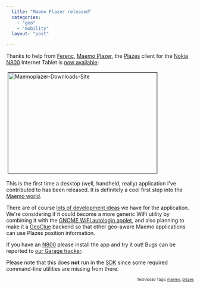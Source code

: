 ```yaml
---
  title: "Maemo Plazer released"
  categories: 
    - "geo"
    - "mobility"
  layout: "post"

---
```

Thanks to help from <a href="http://beta.plazes.com/user/ferenc/">Ferenc</a>, <a href="http://downloads.maemo.org/product/maemoplazer">Maemo Plazer</a>, the <a href="http://beta.plazes.com/help/screencasts.php">Plazes</a> client for the <a href="http://www.linuxdevices.com/articles/AT8033409446.html">Nokia N800</a> Internet Tablet is <a href="http://downloads.maemo.org/product/maemoplazer">now available</a>:

<img src="https://d2vqpl3tx84ay5.cloudfront.net/maemoplazer-downloads-site.jpg" height="270" width="400" border="1" hspace="4" vspace="4" alt="Maemoplazer-Downloads-Site" /><span style="font-size:0pt;">

</span>This is the first time a desktop (well, handheld, really) application I've contributed to has been released. It is definitely a cool first step into the <a href="http://maemo.org/">Maemo world</a>.

There are of course <a href="http://bergie.iki.fi/blog/plazes_on_the_n800/">lots of development ideas</a> we have for the application. We're considering if it could become a more generic WiFi utility by combining it with the <a href="http://www.gnomefiles.org/app.php/autologin-applet">GNOME WiFI autologin applet</a>, and also planning to make it a <a href="http://live.gnome.org/GeoClue">GeoClue</a> backend so that other geo-aware Maemo applications can use Plazes position information.

If you have an <a href="http://www.nokia.com/n800">N800</a> please install the app and try it out! Bugs can be reported to <a href="https://garage.maemo.org/tracker/?group_id=190">our Garage tracker</a>.

Please note that this does <strong>not</strong> run in the <a href="http://maemo.org/downloads/download-sdk.html">SDK</a> since some required command-line utilities are missing from there.

<p style="text-align:right;font-size:10px;">Technorati Tags: <a href="http://www.technorati.com/tag/maemo" rel="tag">maemo</a>, <a href="http://www.technorati.com/tag/plazes" rel="tag">plazes</a></p>

